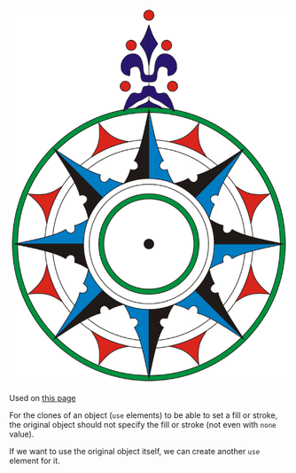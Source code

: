 ![The vector graphic](2-reworked.svg)

Used on [this page](https://en.wikipedia.org/wiki/Pedro_Reinel)

For the clones of an object (`use` elements) to be able to set a fill or stroke,
the original object should not specify the fill or stroke (not even with `none` value).

If we want to use the original object itself, we can create another `use` element for it.
